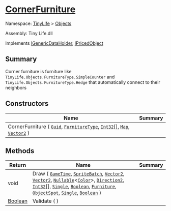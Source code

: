 # [CornerFurniture](./CornerFurniture.md)

Namespace: [TinyLife]() > [Objects]()

Assembly: Tiny Life.dll

Implements [IGenericDataHolder](./CornerFurniture.md), [IPricedObject](./../World/IPricedObject.md)

## Summary
Corner furniture is furniture like `TinyLife.Objects.FurnitureType.SimpleCounter` and `TinyLife.Objects.FurnitureType.Hedge` that automatically connect to their neighbors

## Constructors

| Name | Summary | 
| --- | --- | 
| CornerFurniture ( [`Guid`](https://docs.microsoft.com/en-us/dotnet/api/System.Guid), [`FurnitureType`](./FurnitureType.md), [`Int32`](https://docs.microsoft.com/en-us/dotnet/api/System.Int32)[], [`Map`](./../World/Map.md), [`Vector2`](./CornerFurniture.md) ) |  | 


## Methods

| Return | Name | Summary | 
| --- | --- | --- | 
| void | Draw ( [`GameTime`](./CornerFurniture.md), [`SpriteBatch`](./CornerFurniture.md), [`Vector2`](./CornerFurniture.md), [`Vector2`](./CornerFurniture.md), [`Nullable`](https://docs.microsoft.com/en-us/dotnet/api/System.Nullable-1)\<[`Color`](./CornerFurniture.md)>, [`Direction2`](./CornerFurniture.md), [`Int32`](https://docs.microsoft.com/en-us/dotnet/api/System.Int32)[], [`Single`](https://docs.microsoft.com/en-us/dotnet/api/System.Single), [`Boolean`](https://docs.microsoft.com/en-us/dotnet/api/System.Boolean), [`Furniture`](./Furniture.md), [`ObjectSpot`](./ObjectSpot.md), [`Single`](https://docs.microsoft.com/en-us/dotnet/api/System.Single), [`Boolean`](https://docs.microsoft.com/en-us/dotnet/api/System.Boolean) ) |  | 
| [Boolean](https://docs.microsoft.com/en-us/dotnet/api/System.Boolean) | Validate (  ) |  | 


